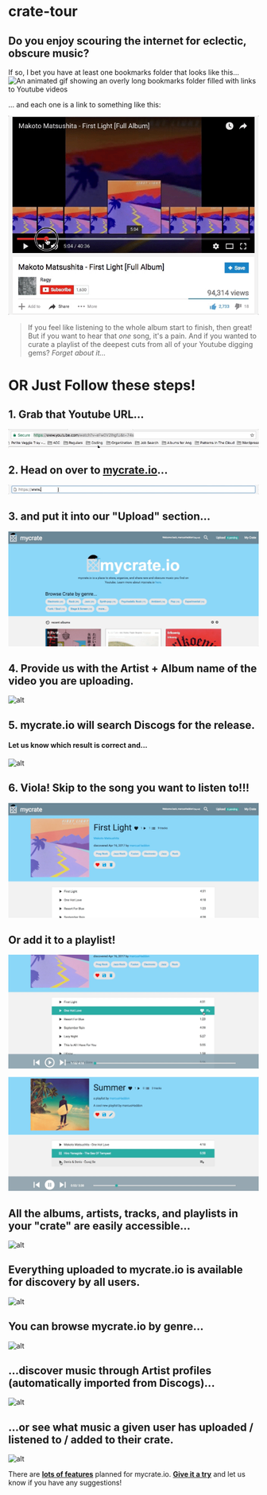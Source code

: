 # crate-tour

## Do you enjoy scouring the internet for eclectic, obscure music?
If so, I bet you have at least one bookmarks folder that looks like this...
![An animated gif showing an overly long bookmarks folder filled with links to Youtube videos](img/3.gif)

... and each one is a link to something like this:

![An animated gif showing someone searching through a Youtube video trying to find a song](img/2.gif)

>If you feel like listening to the whole album start to finish, then great! But if you want to hear that *one* song, it's a pain. And if you wanted to curate a playlist of the deepest cuts from all of your Youtube digging gems? *Forget about it...*

# OR Just Follow these steps!
## 1. Grab that Youtube URL...

![alt](img/5.gif)

## 2. Head on over to [mycrate.io](https://www.mycrate.io)...

![alt](img/6.gif)

## 3. and put it into our "Upload" section...

![alt](img/7.gif)

## 4. Provide us with the Artist + Album name of the video you are uploading.

![alt](img/8.gif)

## 5. mycrate.io will search Discogs for the release.
#### Let us know which result is correct and...

![alt](img/9.gif)

## 6. Viola! Skip to the song you want to listen to!!!

![alt](img/10.gif)

## Or add it to a playlist!

![alt](img/11.gif)

![alt](img/12.gif)

## All the albums, artists, tracks, and playlists in your "crate" are easily accessible...

![alt](img/13.gif)

## Everything uploaded to mycrate.io is available for discovery by all users.

![alt](img/14.gif)

## You can browse mycrate.io by genre...

 ![alt](img/15.gif)
 
## ...discover music through Artist profiles (automatically imported from Discogs)...

 ![alt](img/16.gif)
 
## ...or see what music a given user has uploaded / listened to / added to their crate.

 ![alt](img/17.gif)
 
 There are **[lots of features](https://gist.github.com/marcushaddon/b14a5f9d195c08122dacd0739d9296f8)** planned for mycrate.io. **[Give it a try](https://www.mycrate.io)** and let us know if you have any suggestions!
